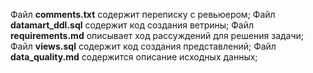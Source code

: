Файл **comments.txt** содержит переписку с ревьюером;
Файл **datamart_ddl.sql** содержит код создания ветрины;
Файл **requirements.md** описывает ход рассуждений для решения задачи;
Файл **views.sql** содержит код создания представлений;
Файл **data_quality.md** содержится описание исходных данных;
